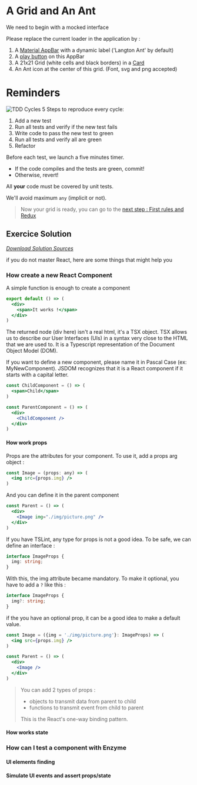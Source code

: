 # A Grid and An Ant
We need to begin with a mocked interface

Please replace the current loader in the application by :
1. A [Material AppBar](http://www.material-ui.com/#/components/app-bar) with a dynamic label ('Langton Ant' by default)
1. A [play button](http://www.material-ui.com/#/components/icon-button) on this AppBar
1. A 21x21 Grid (white cells and black borders) in a [Card](http://www.material-ui.com/#/components/card)
1. An Ant icon at the center of this grid. (Font, svg and png accepted)

# Reminders
![TDD Cycles](https://upload.wikimedia.org/wikipedia/commons/0/0b/TDD_Global_Lifecycle.png)
5 Steps to reproduce every cycle:
1. Add a new test
1. Run all tests and verify if the new test fails
1. Write code to pass the new test to green
1. Run all tests and verify all are green
1. Refactor

Before each test, we launch a five minutes timer.
* If the code compiles and the tests are green, commit!
* Otherwise, revert!

All __your__ code must be covered by unit tests.

We'll avoid maximum `any` (implicit or not).

> Now your grid is ready, you can go to the [next step : First rules and Redux](./STEP_3.md)

## Exercice Solution
[_Download Solution Sources_](https://github.com/Bogala/langton-ant-dojo/archive/step2.zip)

if you do not master React, here are some things that might help you

### How create a new React Component
A simple function is enough to create a component
``` jsx
export default () => (
  <div>
    <span>It works !</span>
  </div>
)
```

The returned node (div here) isn't a real html, it's a TSX object. TSX allows us to describe our User Interfaces (UIs) in a syntax very close to the HTML that we are used to. It is a Typescript representation of the Document Object Model (DOM).

If you want to define a new component, please name it in Pascal Case (ex: MyNewComponent). JSDOM recognizes that it is a React component if it starts with a capital letter.

``` jsx
const ChildComponent = () => (
  <span>Child</span>
)

const ParentComponent = () => (
  <div>
    <ChildComponent />
  </div>
)
```
#### How work props
Props are the attributes for your component. To use it, add a props arg object :
``` jsx
const Image = (props: any) => (
  <img src={props.img} />
)
```

And you can define it in the parent component 
``` jsx
const Parent = () => (
  <div>
    <Image img="./img/picture.png" />
  </div>
)
```

If you have TSLint, any type for props is not a good idea. To be safe, we can define an interface :
``` typescript
interface ImageProps {
  img: string;
}
```

With this, the img attribute became mandatory. To make it optional, you have to add a `?` like this :
``` typescript
interface ImageProps {
  img?: string;
}
```

if the you have an optional prop, it can be a good idea to make a default value.
``` jsx
const Image = ({img = './img/picture.png'}: ImageProps) => (
  <img src={props.img} />
)

const Parent = () => (
  <div>
    <Image />
  </div>
)
```

> You can add 2 types of props :
> * objects to transmit data from parent to child
> * functions to transmit event from child to parent
>
> This is the React's one-way binding pattern. 

#### How works state



### How can I test a component with Enzyme

#### UI elements finding

#### Simulate UI events and assert props/state
